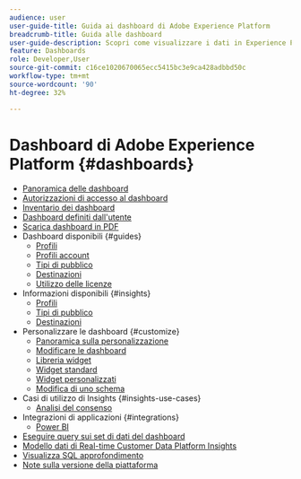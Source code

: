 ```yaml
---
audience: user
user-guide-title: Guida ai dashboard di Adobe Experience Platform
breadcrumb-title: Guida alle dashboard
user-guide-description: Scopri come visualizzare i dati in Experience Platform tramite dashboard personalizzabili.
feature: Dashboards
role: Developer,User
source-git-commit: c16ce1020670065ecc5415bc3e9ca428adbbd50c
workflow-type: tm+mt
source-wordcount: '90'
ht-degree: 32%

---
```



# Dashboard di Adobe Experience Platform {#dashboards}

* [Panoramica delle dashboard](home.md)
* [Autorizzazioni di accesso al dashboard](permissions.md)
* [Inventario dei dashboard](inventory.md)
* [Dashboard definiti dall&#39;utente](user-defined-dashboards.md)
* [Scarica dashboard in PDF](download.md)
* Dashboard disponibili {#guides}
   * [Profili](guides/profiles.md)
   * [Profili account](guides/account-profiles.md)
   * [Tipi di pubblico](guides/audiences.md)
   * [Destinazioni](guides/destinations.md)
   * [Utilizzo delle licenze](guides/license-usage.md)
* Informazioni disponibili {#insights}
   * [Profili](insights/profiles.md)
   * [Tipi di pubblico](insights/audiences.md)
   * [Destinazioni](insights/destinations.md)
* Personalizzare le dashboard {#customize}
   * [Panoramica sulla personalizzazione](customize/overview.md)
   * [Modificare le dashboard](customize/modify.md)
   * [Libreria widget](customize/widget-library.md)
   * [Widget standard](customize/standard-widgets.md)
   * [Widget personalizzati](customize/custom-widgets.md)
   * [Modifica di uno schema](customize/edit-schema.md)
* Casi di utilizzo di Insights {#insights-use-cases}
   * [Analisi del consenso](insights-use-cases/consent-analysis.md)
* Integrazioni di applicazioni {#integrations}
   * [Power BI](integrations/power-bi.md)
* [Eseguire query sui set di dati del dashboard](query.md)
* [Modello dati di Real-time Customer Data Platform Insights](cdp-insights-data-model.md)
* [Visualizza SQL approfondimento](view-sql.md)
* [Note sulla versione della piattaforma](https://www.adobe.com/go/platform-release-notes-it)